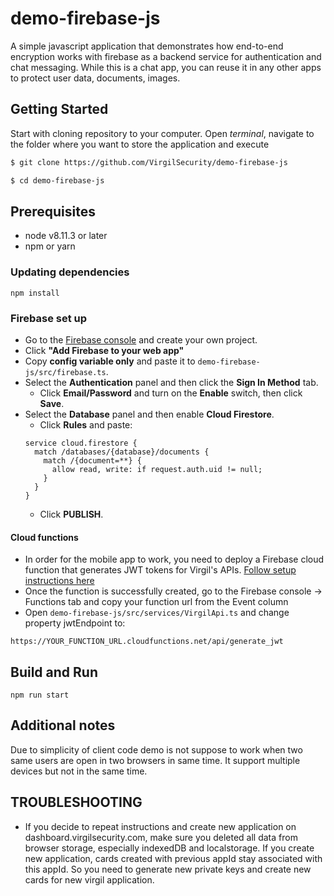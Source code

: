 # demo-firebase-js
A simple javascript application that demonstrates how end-to-end encryption works with firebase as a backend service for authentication and chat messaging. While this is a chat app, you can reuse it in any other apps to protect user data, documents, images.

## Getting Started

Start with cloning repository to your computer. Open *terminal*, navigate to the folder where you want to store the application and execute
```bash
$ git clone https://github.com/VirgilSecurity/demo-firebase-js

$ cd demo-firebase-js
```

## Prerequisites

* node v8.11.3 or later
* npm or yarn

### Updating dependencies

```
npm install
```

### Firebase set up

* Go to the [Firebase console](https://console.firebase.google.com) and create your own project.
* Click **"Add Firebase to your web app"**
* Copy **config variable only** and paste it to `demo-firebase-js/src/firebase.ts`. 
* Select the **Authentication** panel and then click the **Sign In Method** tab.
  *  Click **Email/Password** and turn on the **Enable** switch, then click **Save**.
* Select the **Database** panel and then enable **Cloud Firestore**.
  * Click **Rules** and paste:
  ```
  service cloud.firestore {
    match /databases/{database}/documents {
      match /{document=**} {
        allow read, write: if request.auth.uid != null;
      }
    }
  }
  ```
  * Click **PUBLISH**.

#### Cloud functions
* In order for the mobile app to work, you need to deploy a Firebase cloud function that generates JWT tokens for Virgil's APIs. [Follow setup instructions here](https://github.com/VirgilSecurity/demo-firebase-func)
* Once the function is successfully created, go to the Firebase console -> Functions tab and copy your function url from the Event column
* Open `demo-firebase-js/src/services/VirgilApi.ts` and change property jwtEndpoint to:
```
https://YOUR_FUNCTION_URL.cloudfunctions.net/api/generate_jwt
```

## Build and Run
```
npm run start
```

## Additional notes

Due to simplicity of client code demo is not suppose to work when two same users are open in two browsers in same time. It support multiple devices but not in the same time.

## TROUBLESHOOTING

* If you decide to repeat instructions and create new application on dashboard.virgilsecurity.com, make sure you deleted all data from browser storage, especially indexedDB and localstorage. If you create new application, cards created with previous appId stay associated with this appId. So you need to generate new private keys and create new cards for new virgil application.